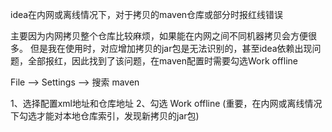 idea在内网或离线情况下，对于拷贝的maven仓库或部分时报红线错误

主要因为内网拷贝整个仓库比较麻烦，如果能在内网之间不同机器拷贝会方便很多。
但是我在使用时，对应增加拷贝的jar包是无法识别的，甚至idea依赖出现问题，全部报红，因此找到了该问题，在maven配置时需要勾选Work offline


File --> Settings --> 搜索 maven


1、选择配置xml地址和仓库地址
2、勾选 Work offline (重要，在内网或离线情况下勾选才能对本地仓库索引，发现新拷贝的jar包)